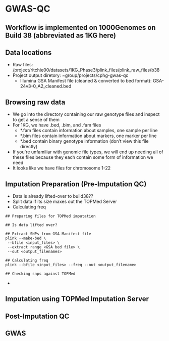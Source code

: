 # GWAS-QC
## Workflow is implemented on 1000Genomes on Build 38 (abbreviated as 1KG here)


## Data locations
* Raw files: /project/ritchie00/datasets/1KG_Phase3/plink_files/plink_raw_files/b38
* Project output diretory: ~group/projects/cphg-gwas-qc
  * Illumina GSA Manifest file (cleaned & converted to bed format): GSA-24v3-0_A2_cleaned.bed

## Browsing raw data
* We go into the directory containing our raw genotype files and inspect to get a sense of them
* For 1KG, we have .bed, .bim, and .fam files
  * *.fam files contain information about samples, one sample per line
  * *.bim files contain information about markers, one marker per line
  * *.bed contain binary genotype information (don’t view this file directly)
* If you're unfamiliar with genomic file types, we will end up needing all of these files because they each contain some form of information we need
* It looks like we have files for chromosome 1-22

## Imputation Preparation (Pre-Imputation QC)
* Data is already lifted-over to build38??
* Split data if its size maxes out the TOPMed Server
* Calculating freq

```
## Preparing files for TOPMed imputation

## Is data lifted over?

## Extract SNPs from GSA Manifest file
plink --make-bed \
 --bfile <input_files> \
 --extract range <GSA bed file> \
 --out <output_filenames>

## Calculating freq
plink --bfile <input_files> --freq --out <output_filename>

## Checking snps against TOPMed

```
* 


## Imputation using TOPMed Imputation Server


## Post-Imputation QC

## GWAS


